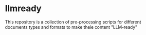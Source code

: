 # llmready
This repository is a collection of pre-processing scripts for different documents types and formats to make theie content "LLM-ready"
